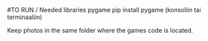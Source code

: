 #TO RUN / Needed libraries
pygame
pip install pygame
(konsoliin tai terminaaliin)

Keep photos in the same folder where the games code is located.
